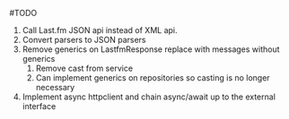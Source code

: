 #TODO
1. Call Last.fm JSON api instead of XML api.
2. Convert parsers to JSON parsers
3. Remove generics on LastfmResponse replace with messages without generics
	1.  Remove cast from service
	2.  Can implement generics on repositories so casting is no longer necessary
4. Implement async httpclient and chain async/await up to the external
interface


